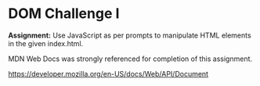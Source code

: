 # DOM Challenge I

**Assignment:** Use JavaScript as per prompts to manipulate HTML elements in the given index.html.

MDN Web Docs was strongly referenced for completion of this assignment.

https://developer.mozilla.org/en-US/docs/Web/API/Document
